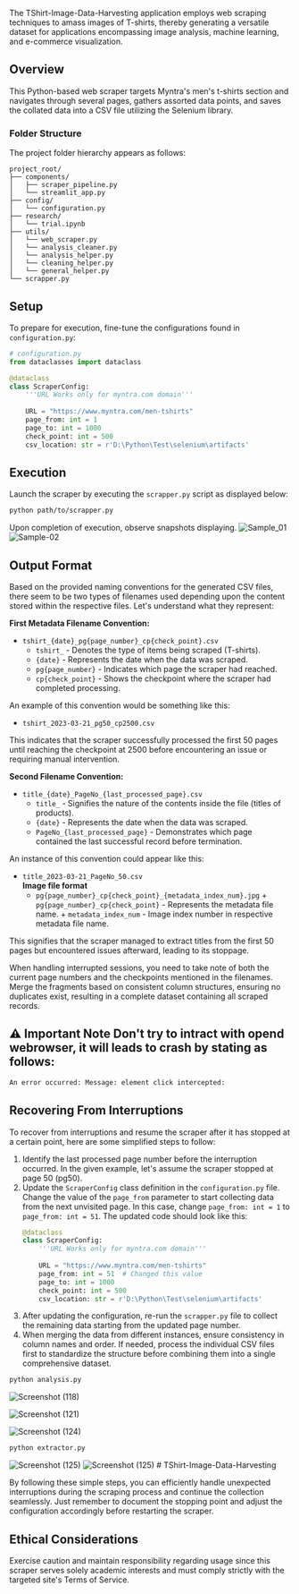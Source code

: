 

The TShirt-Image-Data-Harvesting application employs web scraping techniques to amass images of T-shirts, thereby generating a versatile dataset for applications encompassing image analysis, machine learning, and e-commerce visualization.

## Overview

This Python-based web scraper targets Myntra's men's t-shirts section and navigates through several pages, gathers assorted data points, and saves the collated data into a CSV file utilizing the Selenium library.

### Folder Structure

The project folder hierarchy appears as follows:

    project_root/
    ├── components/
    │   ├── scraper_pipeline.py
    │   └── streamlit_app.py
    ├── config/
    │   └── configuration.py
    ├── research/
    │   └── trial.ipynb
    ├── utils/
    │   └── web_scraper.py
    │   └── analysis_cleaner.py
    │   └── analysis_helper.py
    │   └── cleaning_helper.py
    │   └── general_helper.py
    └── scrapper.py

## Setup

To prepare for execution, fine-tune the configurations found in `configuration.py`:

```python
# configuration.py
from dataclasses import dataclass

@dataclass
class ScraperConfig:
    '''URL Works only for myntra.com domain'''
    
    URL = "https://www.myntra.com/men-tshirts"
    page_from: int = 1
    page_to: int = 1000
    check_point: int = 500
    csv_location: str = r'D:\Python\Test\selenium\artifacts'
```

## Execution

Launch the scraper by executing the `scrapper.py` script as displayed below:

```perl
python path/to/scrapper.py
```

Upon completion of execution, observe snapshots displaying.
![Sample_01](https://github.com/prashanth-githubuser/TShirt-Image-Data-Harvesting/assets/120344718/b9edf0eb-7b43-4d95-ba86-584d9f22e17b)
![Sample-02](https://github.com/prashanth-githubuser/TShirt-Image-Data-Harvesting/assets/120344718/04a76e7b-7a81-44b2-bc9d-079a4f0bb824)


## Output Format

 Based on the provided naming conventions for the generated CSV files, there seem to be two types of filenames used depending upon the content stored within the respective files. Let's understand what they represent:

**First Metadata Filename Convention:**

* `tshirt_{date}_pg{page_number}_cp{check_point}.csv`
	+ `tshirt_` - Denotes the type of items being scraped (T-shirts).
	+ `{date}` - Represents the date when the data was scraped.
	+ `pg{page_number}` - Indicates which page the scraper had reached.
	+ `cp{check_point}` - Shows the checkpoint where the scraper had completed processing.

An example of this convention would be something like this:

* `tshirt_2023-03-21_pg50_cp2500.csv`

This indicates that the scraper successfully processed the first 50 pages until reaching the checkpoint at 2500 before encountering an issue or requiring manual intervention.

**Second Filename Convention:**

* `title_{date}_PageNo_{last_processed_page}.csv`
	+ `title_` - Signifies the nature of the contents inside the file (titles of products).
	+ `{date}` - Represents the date when the data was scraped.
	+ `PageNo_{last_processed_page}` - Demonstrates which page contained the last successful record before termination.

An instance of this convention could appear like this:

* `title_2023-03-21_PageNo_50.csv`  
**Image file format**
  * `pg{page_number}_cp{check_point}_{metadata_index_num}.jpg`
    	+ `pg{page_number}_cp{check_point}` - Represents the metadata file name.
    	+ `metadata_index_num` - Image index number in respective metadata file name.

This signifies that the scraper managed to extract titles from the first 50 pages but encountered issues afterward, leading to its stoppage.

When handling interrupted sessions, you need to take note of both the current page numbers and the checkpoints mentioned in the filenames. Merge the fragments based on consistent column structures, ensuring no duplicates exist, resulting in a complete dataset containing all scraped records.  

## ⚠️ Important Note Don't try to intract with opend webrowser, it will leads to crash by stating as follows:  
```perl
An error occurred: Message: element click intercepted:
```

## Recovering From Interruptions

 To recover from interruptions and resume the scraper after it has stopped at a certain point, here are some simplified steps to follow:

1. Identify the last processed page number before the interruption occurred. In the given example, let's assume the scraper stopped at page 50 (pg50).
2. Update the `ScraperConfig` class definition in the `configuration.py` file. Change the value of the `page_from` parameter to start collecting data from the next unvisited page. In this case, change `page_from: int = 1` to `page_from: int = 51`. The updated code should look like this:
   ```python
   @dataclass
   class ScraperConfig:
       '''URL Works only for myntra.com domain'''
       
       URL = "https://www.myntra.com/men-tshirts"
       page_from: int = 51  # Changed this value
       page_to: int = 1000
       check_point: int = 500
       csv_location: str = r'D:\Python\Test\selenium\artifacts'
   ```
3. After updating the configuration, re-run the `scrapper.py` file to collect the remaining data starting from the updated page number.
4. When merging the data from different instances, ensure consistency in column names and order. If needed, process the individual CSV files first to standardize the structure before combining them into a single comprehensive dataset.

```perl
python analysis.py
```
![Screenshot (118)](https://github.com/prashanth-githubuser/TShirt-Image-Data-Harvesting/assets/120344718/05e877c2-93b2-4877-acc5-a4c01bf94b38)

![Screenshot (121)](https://github.com/prashanth-githubuser/TShirt-Image-Data-Harvesting/assets/120344718/428982d1-3e4b-463b-b5ea-dee5ba733347)

![Screenshot (124)](https://github.com/prashanth-githubuser/TShirt-Image-Data-Harvesting/assets/120344718/86ec3d0e-a3c6-4c6c-b678-4e6844fb1498)

```perl
python extractor.py
```
![Screenshot (125)](https://github.com/prashanth-githubuser/TShirt-Image-Data-Harvesting/assets/120344718/117fbab6-6f84-417f-8889-52fe3cc19c2d)
![Screenshot (125)](https://github.com/prashanth-githubuser/TShirt-Image-Data-Harvesting/assets/120344718/6bf757b2-541a-47b0-a433-73df33bfd8e7) # TShirt-Image-Data-Harvesting



By following these simple steps, you can efficiently handle unexpected interruptions during the scraping process and continue the collection seamlessly. Just remember to document the stopping point and adjust the configuration accordingly before restarting the scraper.

## Ethical Considerations

Exercise caution and maintain responsibility regarding usage since this scraper serves solely academic interests and must comply strictly with the targeted site's Terms of Service.
